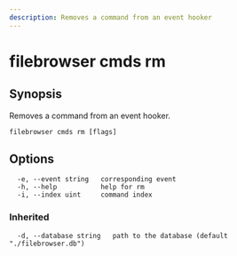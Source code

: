 ```yaml
---
description: Removes a command from an event hooker
---
```


# filebrowser cmds rm

## Synopsis

Removes a command from an event hooker.

```text
filebrowser cmds rm [flags]
```

## Options

```text
  -e, --event string   corresponding event
  -h, --help           help for rm
  -i, --index uint     command index
```

### Inherited

```text
  -d, --database string   path to the database (default "./filebrowser.db")
```

